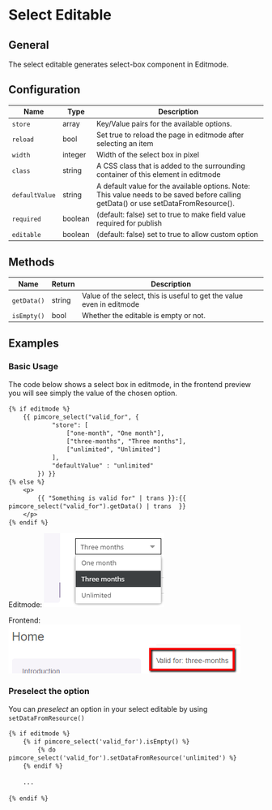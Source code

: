 # Select Editable

## General

The select editable generates select-box component in Editmode.

## Configuration

| Name     | Type    | Description                                                                        |
|----------|---------|------------------------------------------------------------------------------------|
| `store`  | array   | Key/Value pairs for the available options.                                         |
| `reload` | bool    | Set true to reload the page in editmode after selecting an item                    |
| `width`  | integer | Width of the select box in pixel                                                   |
| `class`  | string  | A CSS class that is added to the surrounding container of this element in editmode |
| `defaultValue`  | string   | A default value for the available options. Note: This value needs to be saved before calling getData() or use setDataFromResource().                          |
| `required` | boolean  | (default: false) set to true to make field value required for publish    |
| `editable` | boolean  | (default: false) set to true to allow custom option   |

## Methods

| Name        | Return | Description                                                           |
|-------------|--------|-----------------------------------------------------------------------|
| `getData()` | string | Value of the select, this is useful to get the value even in editmode |
| `isEmpty()` | bool   | Whether the editable is empty or not.                                 |

## Examples

### Basic Usage

The code below shows a select box in editmode,
in the frontend preview you will see simply the value of the chosen option.

```twig
{% if editmode %}
    {{ pimcore_select("valid_for", {
            "store": [
                ["one-month", "One month"],
                ["three-months", "Three months"],
                ["unlimited", "Unlimited"]
            ],
            "defaultValue" : "unlimited"
        }) }}
{% else %}
    <p>
        {{ "Something is valid for" | trans }}:{{ pimcore_select("valid_for").getData() | trans  }}
    </p>
{% endif %}
```

Editmode:
![Select editable in editmode](../../img/editables_select_editmode_preview.png)

Frontend:
![Select editable in frontend](../../img/editables_select_frontend_preview.png)

### Preselect the option
You can *_preselect_* an option in your select editable by using `setDataFromResource()`

```twig
{% if editmode %}
    {% if pimcore_select('valid_for').isEmpty() %}
        {% do pimcore_select('valid_for').setDataFromResource('unlimited') %}
    {% endif %}
    
    ...
    
{% endif %}
```

